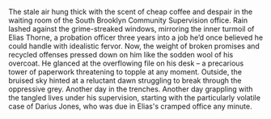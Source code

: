 The stale air hung thick with the scent of cheap coffee and despair in the waiting room of the South Brooklyn Community Supervision office. Rain lashed against the grime-streaked windows, mirroring the inner turmoil of Elias Thorne, a probation officer three years into a job he’d once believed he could handle with idealistic fervor. Now, the weight of broken promises and recycled offenses pressed down on him like the sodden wool of his overcoat.  He glanced at the overflowing file on his desk – a precarious tower of paperwork threatening to topple at any moment.  Outside, the bruised sky hinted at a reluctant dawn struggling to break through the oppressive grey.  Another day in the trenches. Another day grappling with the tangled lives under his supervision, starting with the particularly volatile case of Darius Jones, who was due in Elias's cramped office any minute.
